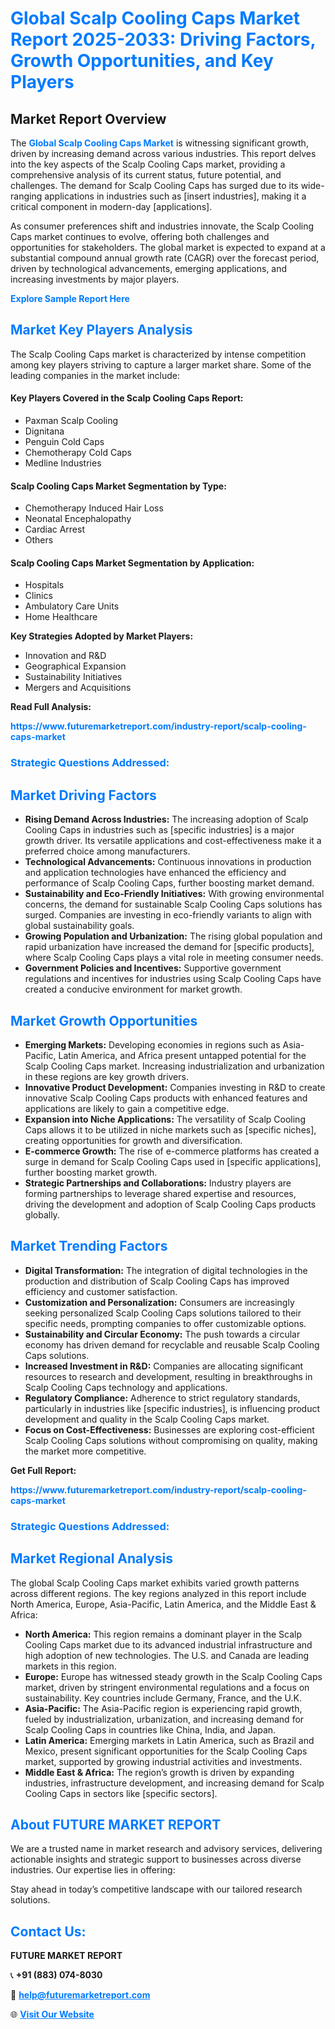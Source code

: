 <h1 style="color: #007BFF;">Global Scalp Cooling Caps Market Report 2025-2033: Driving Factors, Growth Opportunities, and Key Players</h1>

<section id="overview">
<h2>Market Report Overview</h2>
<p>The <a href="https://www.futuremarketreport.com/industry-report/scalp-cooling-caps-market" style="color: #007BFF; text-decoration: none;"><strong>Global Scalp Cooling Caps Market</strong></a> is witnessing significant growth, driven by increasing demand across various industries. This report delves into the key aspects of the Scalp Cooling Caps market, providing a comprehensive analysis of its current status, future potential, and challenges. The demand for Scalp Cooling Caps has surged due to its wide-ranging applications in industries such as [insert industries], making it a critical component in modern-day [applications].</p>
<p>As consumer preferences shift and industries innovate, the Scalp Cooling Caps market continues to evolve, offering both challenges and opportunities for stakeholders. The global market is expected to expand at a substantial compound annual growth rate (CAGR) over the forecast period, driven by technological advancements, emerging applications, and increasing investments by major players.</p>
</section>

<section id="overview">
<p><a href="https://www.futuremarketreport.com/request-sample/reportId=77289" style="color: #007BFF; text-decoration: none;"><strong>Explore Sample Report Here</strong></a></p>
</section>

<section id="key-players">
<h2 style="color: #007BFF;">Market Key Players Analysis</h2>
<p>The Scalp Cooling Caps market is characterized by intense competition among key players striving to capture a larger market share. Some of the leading companies in the market include:</p>
<h4>Key Players Covered in the Scalp Cooling Caps Report:</h4>
<ul><li>Paxman Scalp Cooling</li><li>Dignitana</li><li>Penguin Cold Caps</li><li>Chemotherapy Cold Caps</li><li>Medline Industries</li></ul>
<h4>Scalp Cooling Caps Market Segmentation by Type:</h4>
<ul><li>Chemotherapy Induced Hair Loss</li><li>Neonatal Encephalopathy</li><li>Cardiac Arrest</li><li>Others</li></ul>

<h4>Scalp Cooling Caps Market Segmentation by Application:</h4>
<ul><li>Hospitals</li><li>Clinics</li><li>Ambulatory Care Units</li><li>Home Healthcare</li></ul>
<p><strong>Key Strategies Adopted by Market Players:</strong></p>
<ul>
<li>Innovation and R&D</li>
<li>Geographical Expansion</li>
<li>Sustainability Initiatives</li>
<li>Mergers and Acquisitions</li>
</ul>
</section>

<section>
<p><strong>Read Full Analysis: </strong></p><a href="https://www.futuremarketreport.com/industry-report/scalp-cooling-caps-market" style="color: #007BFF; text-decoration: none;"><strong>https://www.futuremarketreport.com/industry-report/scalp-cooling-caps-market</strong></a>
<h3 style="color: #007BFF;">Strategic Questions Addressed:</h3>
</section>

<section id="driving-factors">
<h2 style="color: #007BFF;">Market Driving Factors</h2>
<ul>
<li><strong>Rising Demand Across Industries:</strong> The increasing adoption of Scalp Cooling Caps in industries such as [specific industries] is a major growth driver. Its versatile applications and cost-effectiveness make it a preferred choice among manufacturers.</li>
<li><strong>Technological Advancements:</strong> Continuous innovations in production and application technologies have enhanced the efficiency and performance of Scalp Cooling Caps, further boosting market demand.</li>
<li><strong>Sustainability and Eco-Friendly Initiatives:</strong> With growing environmental concerns, the demand for sustainable Scalp Cooling Caps solutions has surged. Companies are investing in eco-friendly variants to align with global sustainability goals.</li>
<li><strong>Growing Population and Urbanization:</strong> The rising global population and rapid urbanization have increased the demand for [specific products], where Scalp Cooling Caps plays a vital role in meeting consumer needs.</li>
<li><strong>Government Policies and Incentives:</strong> Supportive government regulations and incentives for industries using Scalp Cooling Caps have created a conducive environment for market growth.</li>
</ul>
</section>

<section id="growth-opportunities">
<h2 style="color: #007BFF;">Market Growth Opportunities</h2>
<ul>
<li><strong>Emerging Markets:</strong> Developing economies in regions such as Asia-Pacific, Latin America, and Africa present untapped potential for the Scalp Cooling Caps market. Increasing industrialization and urbanization in these regions are key growth drivers.</li>
<li><strong>Innovative Product Development:</strong> Companies investing in R&D to create innovative Scalp Cooling Caps products with enhanced features and applications are likely to gain a competitive edge.</li>
<li><strong>Expansion into Niche Applications:</strong> The versatility of Scalp Cooling Caps allows it to be utilized in niche markets such as [specific niches], creating opportunities for growth and diversification.</li>
<li><strong>E-commerce Growth:</strong> The rise of e-commerce platforms has created a surge in demand for Scalp Cooling Caps used in [specific applications], further boosting market growth.</li>
<li><strong>Strategic Partnerships and Collaborations:</strong> Industry players are forming partnerships to leverage shared expertise and resources, driving the development and adoption of Scalp Cooling Caps products globally.</li>
</ul>
</section>

<section id="trending-factors">
<h2 style="color: #007BFF;">Market Trending Factors</h2>
<ul>
<li><strong>Digital Transformation:</strong> The integration of digital technologies in the production and distribution of Scalp Cooling Caps has improved efficiency and customer satisfaction.</li>
<li><strong>Customization and Personalization:</strong> Consumers are increasingly seeking personalized Scalp Cooling Caps solutions tailored to their specific needs, prompting companies to offer customizable options.</li>
<li><strong>Sustainability and Circular Economy:</strong> The push towards a circular economy has driven demand for recyclable and reusable Scalp Cooling Caps solutions.</li>
<li><strong>Increased Investment in R&D:</strong> Companies are allocating significant resources to research and development, resulting in breakthroughs in Scalp Cooling Caps technology and applications.</li>
<li><strong>Regulatory Compliance:</strong> Adherence to strict regulatory standards, particularly in industries like [specific industries], is influencing product development and quality in the Scalp Cooling Caps market.</li>
<li><strong>Focus on Cost-Effectiveness:</strong> Businesses are exploring cost-efficient Scalp Cooling Caps solutions without compromising on quality, making the market more competitive.</li>
</ul>
</section>

<section>
<p><strong>Get Full Report: </strong></p><a href="https://www.futuremarketreport.com/industry-report/scalp-cooling-caps-market" style="color: #007BFF; text-decoration: none;"><strong>https://www.futuremarketreport.com/industry-report/scalp-cooling-caps-market</strong></a>
<h3 style="color: #007BFF;">Strategic Questions Addressed:</h3>
</section>


<section id="regional-analysis">
<h2 style="color: #007BFF;">Market Regional Analysis</h2>
<p>The global Scalp Cooling Caps market exhibits varied growth patterns across different regions. The key regions analyzed in this report include North America, Europe, Asia-Pacific, Latin America, and the Middle East & Africa:</p>
<ul>
<li><strong>North America:</strong> This region remains a dominant player in the Scalp Cooling Caps market due to its advanced industrial infrastructure and high adoption of new technologies. The U.S. and Canada are leading markets in this region.</li>
<li><strong>Europe:</strong> Europe has witnessed steady growth in the Scalp Cooling Caps market, driven by stringent environmental regulations and a focus on sustainability. Key countries include Germany, France, and the U.K.</li>
<li><strong>Asia-Pacific:</strong> The Asia-Pacific region is experiencing rapid growth, fueled by industrialization, urbanization, and increasing demand for Scalp Cooling Caps in countries like China, India, and Japan.</li>
<li><strong>Latin America:</strong> Emerging markets in Latin America, such as Brazil and Mexico, present significant opportunities for the Scalp Cooling Caps market, supported by growing industrial activities and investments.</li>
<li><strong>Middle East & Africa:</strong> The region’s growth is driven by expanding industries, infrastructure development, and increasing demand for Scalp Cooling Caps in sectors like [specific sectors].</li>
</ul>
</section>

<footer>
<h2 style="color: #007BFF;">About FUTURE MARKET REPORT</h2>
<p>We are a trusted name in market research and advisory services, delivering actionable insights and strategic support to businesses across diverse industries. Our expertise lies in offering:</p>

<p>Stay ahead in today’s competitive landscape with our tailored research solutions.</p>

<h2 style="color: #007BFF;">Contact Us:</h2>
<p><strong>FUTURE MARKET REPORT</strong></p>
<p>📞 <strong>+91 (883) 074-8030</strong></p>
<p>📧 <strong><a href="mailto:help@futuremarketreport.com" style="color: #007BFF;">help@futuremarketreport.com</a></strong></p>
<p>🌐 <strong><a href="https://www.futuremarketreport.com/" style="color: #007BFF;">Visit Our Website</a></strong></p>
</footer>